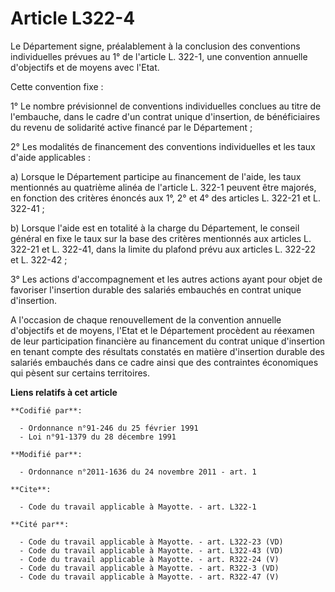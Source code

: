 # Article L322-4

Le Département signe, préalablement à la conclusion des conventions individuelles prévues au 1° de l'article L. 322-1, une
convention annuelle d'objectifs et de moyens avec l'Etat. 

Cette convention fixe : 

1° Le nombre prévisionnel de conventions individuelles conclues au titre de l'embauche, dans le cadre d'un contrat unique
d'insertion, de bénéficiaires du revenu de solidarité active financé par le Département ; 

2° Les modalités de financement des conventions individuelles et les taux d'aide applicables : 

a) Lorsque le Département participe au financement de l'aide, les taux mentionnés au quatrième alinéa de l'article L. 322-1
peuvent être majorés, en fonction des critères énoncés aux 1°, 2° et 4° des articles L. 322-21 et L. 322-41 ; 

b) Lorsque l'aide est en totalité à la charge du Département, le conseil général en fixe le taux sur la base des critères
mentionnés aux articles L. 322-21 et L. 322-41, dans la limite du plafond prévu aux articles L. 322-22 et L. 322-42 ; 

3° Les actions d'accompagnement et les autres actions ayant pour objet de favoriser l'insertion durable des salariés
embauchés en contrat unique d'insertion. 

A l'occasion de chaque renouvellement de la convention annuelle d'objectifs et de moyens, l'Etat et le Département procèdent
au réexamen de leur participation financière au financement du contrat unique d'insertion en tenant compte des résultats
constatés en matière d'insertion durable des salariés embauchés dans ce cadre ainsi que des contraintes économiques qui
pèsent sur certains territoires.

**Liens relatifs à cet article**

	**Codifié par**:

	  - Ordonnance n°91-246 du 25 février 1991
	  - Loi n°91-1379 du 28 décembre 1991

	**Modifié par**:

	  - Ordonnance n°2011-1636 du 24 novembre 2011 - art. 1

	**Cite**:

	  - Code du travail applicable à Mayotte. - art. L322-1

	**Cité par**:

	  - Code du travail applicable à Mayotte. - art. L322-23 (VD)
	  - Code du travail applicable à Mayotte. - art. L322-43 (VD)
	  - Code du travail applicable à Mayotte. - art. R322-24 (V)
	  - Code du travail applicable à Mayotte. - art. R322-3 (VD)
	  - Code du travail applicable à Mayotte. - art. R322-47 (V)

